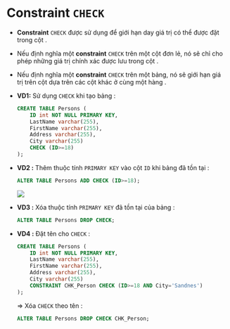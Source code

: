 # Constraint `CHECK`
- **Constraint** `CHECK` được sử dụng để giới hạn day giá trị có thể được đặt trong cột .
- Nếu định nghĩa một **constraint** `CHECK` trên một cột đơn lẻ, nó sẽ chỉ cho phép những giá trị chính xác được lưu trong cột .
- Nếu định nghĩa một **constraint** `CHECK` trên một bảng, nó sẽ giới hạn giá trị trên cột dựa trên các cột khác ở cùng một hàng .
- **VD1:** Sử dụng `CHECK` khi tạo bảng :
    ```sql
    CREATE TABLE Persons (
        ID int NOT NULL PRIMARY KEY,
        LastName varchar(255),
        FirstName varchar(255),
        Address varchar(255),
        City varchar(255)
        CHECK (ID>=18)
    );
    ```
- **VD2 :** Thêm thuộc tính `PRIMARY KEY` vào cột `ID` khi bảng đã tồn tại :
    ```sql
    ALTER TABLE Persons ADD CHECK (ID>=18);
    ```
    <img src=https://i.imgur.com/yyCoMEi.png>

- **VD3 :** Xóa thuộc tính `PRIMARY KEY` đã tồn tại của bảng :
    ```sql
    ALTER TABLE Persons DROP CHECK;
    ```
- **VD4 :** Đặt tên cho `CHECK` :
    ```sql
    CREATE TABLE Persons (
        ID int NOT NULL PRIMARY KEY,
        LastName varchar(255),
        FirstName varchar(255),
        Address varchar(255),
        City varchar(255)
        CONSTRAINT CHK_Person CHECK (ID>=18 AND City='Sandnes')
    );
    ```
    => Xóa `CHECK` theo tên :
    ```sql
    ALTER TABLE Persons DROP CHECK CHK_Person;